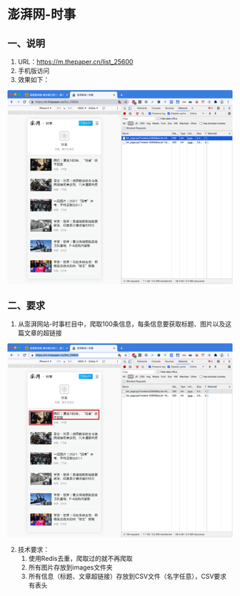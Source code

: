 # 澎湃网-时事



## 一、说明

1. URL：https://m.thepaper.cn/list_25600
2. 手机版访问
3. 效果如下：

![image-20201202210631416](assets/image-20201202210631416.png)



## 二、要求

1. 从澎湃网站-时事栏目中，爬取100条信息，每条信息要获取标题、图片以及这篇文章的超链接

![image-20201202210821065](assets/image-20201202210821065.png)

2. 技术要求：
   1. 使用Redis去重，爬取过的就不再爬取
   2. 所有图片存放到images文件夹
   3. 所有信息（标题、文章超链接）存放到CSV文件（名字任意），CSV要求有表头

